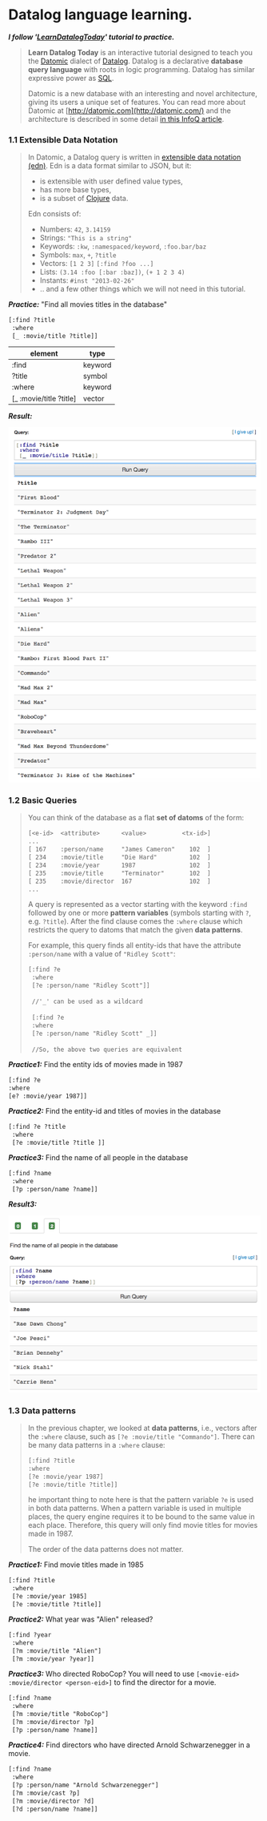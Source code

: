 # Datalog language learning.

***I follow '[LearnDatalogToday](http://www.learndatalogtoday.org/)' tutorial to practice.*** 

> **Learn Datalog Today** is an interactive tutorial designed to teach you the [Datomic](http://datomic.com/) dialect of [Datalog](http://en.wikipedia.org/wiki/Datalog). Datalog is a declarative **database query language** with roots in logic programming. Datalog has similar expressive power as [SQL](http://en.wikipedia.org/wiki/Sql).
>
> Datomic is a new database with an interesting and novel architecture, giving its users a unique set of features. You can read more about Datomic at [http://datomic.com](http://datomic.com/) and the architecture is described in some detail [in this InfoQ article](http://www.infoq.com/articles/Architecture-Datomic).



### 1.1 Extensible Data Notation

>In Datomic, a Datalog query is written in [extensible data notation (edn)](http://edn-format.org/). Edn is a data format similar to JSON, but it:
>
>- is extensible with user defined value types,
>- has more base types,
>- is a subset of [Clojure](http://clojure.org/) data.
>
>
>
>Edn consists of:
>
>- Numbers: `42`, `3.14159`
>- Strings: `"This is a string"`
>- Keywords: `:kw`, `:namespaced/keyword`, `:foo.bar/baz`
>- Symbols: `max`, `+`, `?title`
>- Vectors: `[1 2 3]` `[:find ?foo ...]`
>- Lists: `(3.14 :foo [:bar :baz])`, `(+ 1 2 3 4)`
>- Instants: `#inst "2013-02-26"`
>- .. and a few other things which we will not need in this tutorial.



***Practice:*** "Find all movies titles in the database"

```
[:find ?title
 :where
 [_ :movie/title ?title]]
```

| element                 | type    |
| ----------------------- | ------- |
| :find                   | keyword |
| ?title                  | symbol  |
| :where                  | keyword |
| [_ :movie/title ?title] | vector  |

***Result:***

![1](demo_images/1.png)



### 1.2 Basic Queries

> You can think of the database as a flat **set of datoms** of the form:
>
> ```
> [<e-id>  <attribute>      <value>          <tx-id>]
> ...
> [ 167    :person/name     "James Cameron"    102  ]
> [ 234    :movie/title     "Die Hard"         102  ]
> [ 234    :movie/year      1987               102  ]
> [ 235    :movie/title     "Terminator"       102  ]
> [ 235    :movie/director  167                102  ]
> ...
> ```
>
> A query is represented as a vector starting with the keyword `:find` followed by one or more **pattern variables** (symbols starting with `?`, e.g. `?title`). After the find clause comes the `:where` clause which restricts the query to datoms that match the given **data patterns**.
>
> For example, this query finds all entity-ids that have the attribute `:person/name` with a value of `"Ridley Scott"`:
>
> ```
> [:find ?e
>  :where
>  [?e :person/name "Ridley Scott"]]
>  
>  //'_' can be used as a wildcard
>  
>  [:find ?e
>  :where
>  [?e :person/name "Ridley Scott" _]]
>  
>  //So, the above two queries are equivalent
> ```



***Practice1:*** Find the entity ids of movies made in 1987

```
[:find ?e
:where
[e? :movie/year 1987]]
```



***Practice2:*** Find the entity-id and titles of movies in the database

```
[:find ?e ?title
 :where
 [?e :movie/title ?title ]]
```



***Practice3:*** Find the name of all people in the database

```
[:find ?name
 :where
 [?p :person/name ?name]]
```

***Result3:***

![4](demo_images/4.png)



### 1.3 Data patterns

>In the previous chapter, we looked at **data patterns**, i.e., vectors after the `:where` clause, such as `[?e :movie/title "Commando"]`. There can be many data patterns in a `:where` clause:
>
>```
>[:find ?title
> :where
> [?e :movie/year 1987]
> [?e :movie/title ?title]]
>```
>
>he important thing to note here is that the pattern variable `?e` is used in both data patterns. When a pattern variable is used in multiple places, the query engine requires it to be bound to the same value in each place. Therefore, this query will only find movie titles for movies made in 1987.
>
>The order of the data patterns does not matter.



***Practice1:***  Find movie titles made in 1985

```
[:find ?title
 :where
 [?e :movie/year 1985]
 [?e :movie/title ?title]]
```



***Practice2:*** What year was "Alien" released?

```
[:find ?year
 :where
 [?m :movie/title "Alien"]
 [?m :movie/year ?year]]
```



***Practice3:*** Who directed RoboCop? You will need to use `[<movie-eid> :movie/director <person-eid>]` to find the director for a movie.

```
[:find ?name
 :where
 [?m :movie/title "RoboCop"]
 [?m :movie/director ?p]
 [?p :person/name ?name]]
```



***Practice4:*** Find directors who have directed Arnold Schwarzenegger in a movie.

```
[:find ?name
 :where
 [?p :person/name "Arnold Schwarzenegger"]
 [?m :movie/cast ?p]
 [?m :movie/director ?d]
 [?d :person/name ?name]]
```



